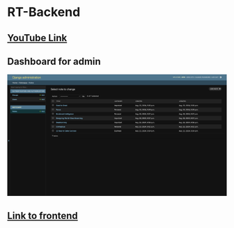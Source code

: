 # RT-Backend

## [YouTube Link](https://www.youtube.com/watch?v=9tm4cIrfKpo)

## Dashboard for admin

![Home](notes/notesapp/assets/dashboard.png)

## [Link to frontend](https://github.com/AdityaNarayan29/RT-Frontend)